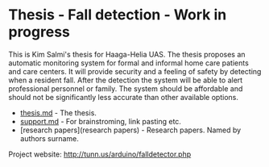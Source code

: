 # Thesis - Fall detection - Work in progress

This is Kim Salmi's thesis for Haaga-Helia UAS. The thesis proposes an automatic monitoring system for formal and informal home care patients and care centers. It will provide security and a feeling of safety by detecting when a resident fall. After the detection the system will be able to alert professional personnel or family. The system should be affordable and should not be significantly less accurate than other available options.

- [thesis.md](thesis.md) - The thesis.
- [support.md](support.md) - For brainstroming, link pasting etc.
- [research papers](research papers) - Research papers. Named by authors surname.

Project website: http://tunn.us/arduino/falldetector.php
